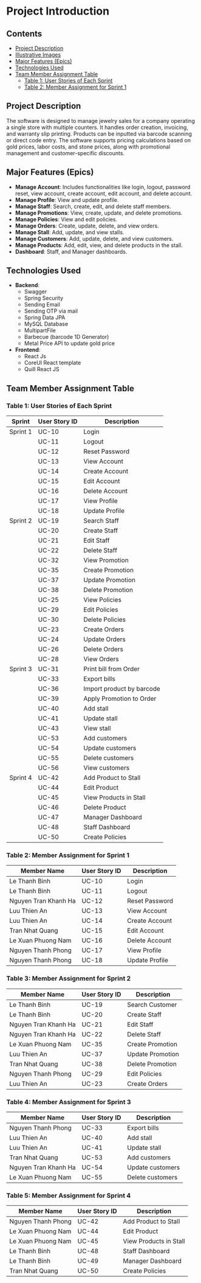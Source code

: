 
# Project Introduction

## Contents
- [Project Description](#project-description)
- [Illustrative Images](#illustrative-images)
- [Major Features (Epics)](#major-features-epics)
- [Technologies Used](#technologies-used)
- [Team Member Assignment Table](#team-member-assignment-table)
  - [Table 1: User Stories of Each Sprint](#table-1-user-stories-of-each-sprint)
  - [Table 2: Member Assignment for Sprint 1](#table-2-member-assignment-for-sprint-1)

## Project Description
The software is designed to manage jewelry sales for a company operating a single store with multiple counters. It handles order creation, invoicing, and warranty slip printing. Products can be inputted via barcode scanning or direct code entry. The software supports pricing calculations based on gold prices, labor costs, and stone prices, along with promotional management and customer-specific discounts.

## Major Features (Epics)
- **Manage Account**: Includes functionalities like login, logout, password reset, view account, create account, edit account, and delete account.
- **Manage Profile**: View and update profile.
- **Manage Staff**: Search, create, edit, and delete staff members.
- **Manage Promotions**: View, create, update, and delete promotions.
- **Manage Policies**: View and edit policies.
- **Manage Orders**: Create, update, delete, and view orders.
- **Manage Stall**: Add, update, and view stalls.
- **Manage Customers**: Add, update, delete, and view customers.
- **Manage Products**: Add, edit, view, and delete products in the stall.
- **Dashboard**: Staff, and Manager dashboards.

## Technologies Used
- **Backend**:
  - Swagger
  - Spring Security
  - Sending Email
  - Sending OTP via mail
  - Spring Data JPA
  - MySQL Database
  - MultipartFile
  - Barbecue (barcode 1D Generator)
  - Metal Price API to update gold price
- **Frontend**:
  - React Js
  - CoreUI React template
  - Quill React JS

## Team Member Assignment Table

### Table 1: User Stories of Each Sprint
| Sprint   | User Story ID | Description                |
|----------|----------------|----------------------------|
| Sprint 1 | UC-10    | Login                      |
|          | UC-11    | Logout                     |
|          | UC-12    | Reset Password             |
|          | UC-13    | View Account               |
|          | UC-14    | Create Account             |
|          | UC-15    | Edit Account               |
|          | UC-16    | Delete Account             |
|          | UC-17    | View Profile               |
|          | UC-18    | Update Profile             |
| Sprint 2 | UC-19    | Search Staff               |
|          | UC-20    | Create Staff               |
|          | UC-21    | Edit Staff                 |
|          | UC-22    | Delete Staff               |
|          | UC-32    | View Promotion             |
|          | UC-35    | Create Promotion           |
|          | UC-37    | Update Promotion           |
|          | UC-38    | Delete Promotion           |
|          | UC-25    | View Policies              |
|          | UC-29    | Edit Policies              |
|          | UC-30    | Delete Policies            |
|          | UC-23    | Create Orders              |
|          | UC-24    | Update Orders              |
|          | UC-26    | Delete Orders              |
|          | UC-28    | View Orders                |
| Sprint 3 | UC-31    | Print bill from Order      |
|          | UC-33    | Export bills               |
|          | UC-36    | Import product by barcode  |
|          | UC-39    | Apply Promotion to Order   |
|          | UC-40    | Add stall                  |
|          | UC-41    | Update stall               |
|          | UC-43    | View stall                 |
|          | UC-53    | Add customers              |
|          | UC-54    | Update customers           |
|          | UC-55    | Delete customers           |
|          | UC-56    | View customers             |
| Sprint 4 | UC-42    | Add Product to Stall       |
|          | UC-44    | Edit Product               |
|          | UC-45    | View Products in Stall     |
|          | UC-46    | Delete Product             |
|          | UC-47    | Manager Dashboard          |
|          | UC-48    | Staff Dashboard            |
|          | UC-50    | Create Policies            |

### Table 2: Member Assignment for Sprint 1
| Member Name | User Story ID | Description            |
|-------------|---------------|------------------------|
| Le Thanh Binh    | UC-10   | Login                  |
| Le Thanh Binh    | UC-11   | Logout                 |
| Nguyen Tran Khanh Ha    | UC-12   | Reset Password         |
| Luu Thien An    | UC-13   | View Account           |
| Luu Thien An    | UC-14   | Create Account         |
| Tran Nhat Quang    | UC-15   | Edit Account           |
| Le Xuan Phuong Nam    | UC-16   | Delete Account         |
| Nguyen Thanh Phong    | UC-17   | View Profile           |
| Nguyen Thanh Phong    | UC-18   | Update Profile         |
### Table 3: Member Assignment for Sprint 2
| Member Name | User Story ID | Description            |
|-------------|---------------|------------------------|
| Le Thanh Binh    | UC-19    | Search Customer               |
| Le Thanh Binh    | UC-20    | Create Staff               |
| Nguyen Tran Khanh Ha    | UC-21    | Edit Staff                 |
| Nguyen Tran Khanh Ha    | UC-22    | Delete Staff               |
| Le Xuan Phuong Nam    | UC-35    | Create Promotion           |
| Luu Thien An    | UC-37    | Update Promotion           |
| Tran Nhat Quang    | UC-38    | Delete Promotion           |
| Nguyen Thanh Phong    | UC-29    | Edit Policies              |
| Luu Thien An    | UC-23    | Create Orders              |
### Table 4: Member Assignment for Sprint 3
| Member Name | User Story ID | Description            |
|-------------|---------------|------------------------|
| Nguyen Thanh Phong    | UC-33    | Export bills               |
| Luu Thien An    | UC-40    | Add stall                  |
| Luu Thien An    | UC-41    | Update stall               |
| Tran Nhat Quang    | UC-53    | Add customers              |
| Nguyen Tran Khanh Ha    | UC-54    | Update customers           |
| Le Xuan Phuong Nam    | UC-55    | Delete customers           |
### Table 5: Member Assignment for Sprint 4
| Member Name | User Story ID | Description            |
|-------------|---------------|------------------------|
| Nguyen Thanh Phong    | UC-42    | Add Product to Stall       |
| Le Xuan Phuong Nam    | UC-44    | Edit Product               |
| Le Xuan Phuong Nam    | UC-45    | View Products in Stall     |
| Le Thanh Binh    | UC-48    | Staff Dashboard            |
| Le Thanh Binh    | UC-49    | Manager Dashboard          |
| Tran Nhat Quang    | UC-50    | Create Policies            |
